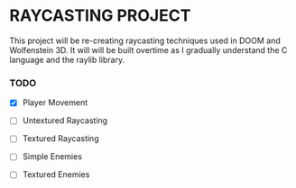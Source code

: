 # RAYCASTING PROJECT
This project will be re-creating raycasting techniques used in DOOM and Wolfenstein 3D.
It will will be built overtime as I gradually understand the C language and the raylib library.

### TODO

- [x] Player Movement
- [ ] Untextured Raycasting
- [ ] Textured Raycasting 
- [ ] Simple Enemies
- [ ] Textured Enemies

